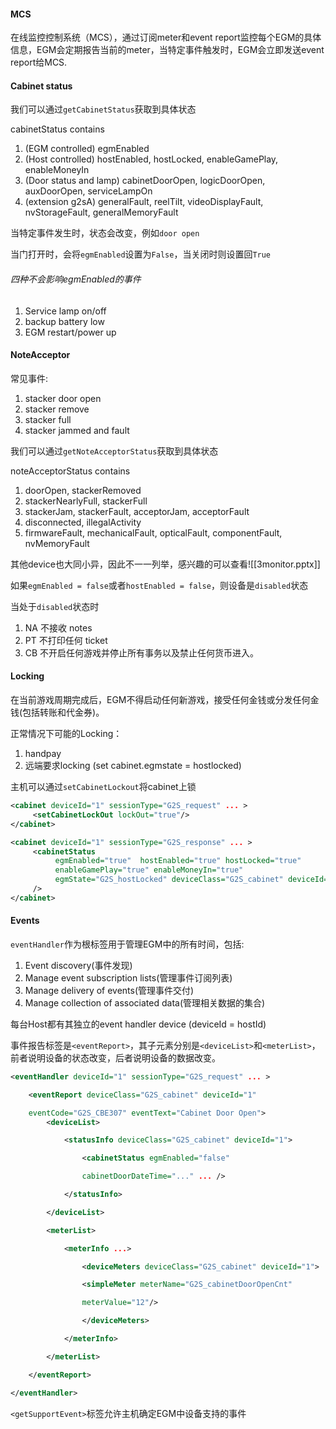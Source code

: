 #### MCS
在线监控控制系统（MCS），通过订阅meter和event report监控每个EGM的具体信息，EGM会定期报告当前的meter，当特定事件触发时，EGM会立即发送event report给MCS.

#### Cabinet status
我们可以通过`getCabinetStatus`获取到具体状态

cabinetStatus contains
1. (EGM controlled) egmEnabled
2. (Host controlled) hostEnabled, hostLocked, enableGamePlay, enableMoneyIn 
3. (Door status and lamp) cabinetDoorOpen, logicDoorOpen, auxDoorOpen, serviceLampOn
4. (extension g2sA) generalFault, reelTilt, videoDisplayFault, nvStorageFault, generalMemoryFault


当特定事件发生时，状态会改变，例如`door open`

当门打开时，会将`egmEnabled`设置为`False`，当关闭时则设置回`True`


###### 四种不会影响egmEnabled的事件
1. Service lamp on/off
2. backup battery low
3. EGM restart/power up

#### NoteAcceptor
常见事件:
1. stacker door open
2. stacker remove
3. stacker full
4. stacker jammed and fault

我们可以通过`getNoteAcceptorStatus`获取到具体状态

noteAcceptorStatus contains
1. doorOpen, stackerRemoved
2. stackerNearlyFull, stackerFull 
3. stackerJam, stackerFault, acceptorJam, acceptorFault
4. disconnected, illegalActivity
5. firmwareFault, mechanicalFault, opticalFault, componentFault, nvMemoryFault

其他device也大同小异，因此不一一列举，感兴趣的可以查看![[3monitor.pptx]]


如果`egmEnabled = false`或者`hostEnabled = false`，则设备是`disabled`状态

当处于`disabled`状态时
1. NA 不接收 notes
2. PT 不打印任何 ticket
3. CB 不开启任何游戏并停止所有事务以及禁止任何货币进入。

#### Locking
在当前游戏周期完成后，EGM不得启动任何新游戏，接受任何金钱或分发任何金钱(包括转账和代金券)。

正常情况下可能的Locking：
1. handpay
2. 远端要求locking (set cabinet.egmstate = hostlocked)

主机可以通过`setCabinetLockout`将cabinet上锁

```xml
<cabinet deviceId="1" sessionType="G2S_request" ... >
     <setCabinetLockOut lockOut="true"/> 
</cabinet>
```

```xml
<cabinet deviceId="1" sessionType="G2S_response" ... >
     <cabinetStatus 
          egmEnabled="true"  hostEnabled="true" hostLocked="true" 
          enableGamePlay="true" enableMoneyIn="true"
          egmState="G2S_hostLocked" deviceClass="G2S_cabinet" deviceId="1" … 
     />
</cabinet>
```

#### Events
`eventHandler`作为根标签用于管理EGM中的所有时间，包括:
1. Event discovery(事件发现)
2. Manage event subscription lists(管理事件订阅列表)
3. Manage delivery of events(管理事件交付)
4. Manage collection of associated data(管理相关数据的集合)

每台Host都有其独立的event handler device (deviceId = hostId)

事件报告标签是`<eventReport>`，其子元素分别是`<deviceList>`和`<meterList>`，前者说明设备的状态改变，后者说明设备的数据改变。

```xml 
<eventHandler deviceId="1" sessionType="G2S_request" ... >

	<eventReport deviceClass="G2S_cabinet" deviceId="1"

	eventCode="G2S_CBE307" eventText="Cabinet Door Open">
		<deviceList>

			<statusInfo deviceClass="G2S_cabinet" deviceId="1">

				<cabinetStatus egmEnabled="false"

				cabinetDoorDateTime="..." ... />

			</statusInfo>

		</deviceList>

		<meterList>

			<meterInfo ...>

				<deviceMeters deviceClass="G2S_cabinet" deviceId="1">

				<simpleMeter meterName="G2S_cabinetDoorOpenCnt"

				meterValue="12"/>

				</deviceMeters>

			</meterInfo>

		</meterList>

	</eventReport>

</eventHandler>
```

`<getSupportEvent>`标签允许主机确定EGM中设备支持的事件

